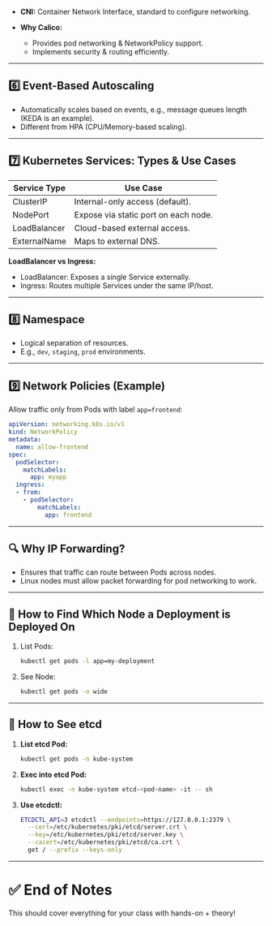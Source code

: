 * **CNI:** Container Network Interface, standard to configure networking.
* **Why Calico:**

  * Provides pod networking & NetworkPolicy support.
  * Implements security & routing efficiently.

---

## 6️⃣ Event-Based Autoscaling

* Automatically scales based on events, e.g., message queues length (KEDA is an example).
* Different from HPA (CPU/Memory-based scaling).

---

## 7️⃣ Kubernetes Services: Types & Use Cases

| Service Type | Use Case                             |
| ------------ | ------------------------------------ |
| ClusterIP    | Internal-only access (default).      |
| NodePort     | Expose via static port on each node. |
| LoadBalancer | Cloud-based external access.         |
| ExternalName | Maps to external DNS.                |

**LoadBalancer vs Ingress:**

* LoadBalancer: Exposes a single Service externally.
* Ingress: Routes multiple Services under the same IP/host.

---

## 8️⃣ Namespace

* Logical separation of resources.
* E.g., `dev`, `staging`, `prod` environments.

---

## 9️⃣ Network Policies (Example)

Allow traffic only from Pods with label `app=frontend`:

```yaml
apiVersion: networking.k8s.io/v1
kind: NetworkPolicy
metadata:
  name: allow-frontend
spec:
  podSelector:
    matchLabels:
      app: myapp
  ingress:
  - from:
    - podSelector:
        matchLabels:
          app: frontend
```

---

## 🔍 Why IP Forwarding?

* Ensures that traffic can route between Pods across nodes.
* Linux nodes must allow packet forwarding for pod networking to work.

---

## 🔎 How to Find Which Node a Deployment is Deployed On

1. List Pods:

   ```bash
   kubectl get pods -l app=my-deployment
   ```
2. See Node:

   ```bash
   kubectl get pods -o wide
   ```

---

## 🔎 How to See etcd

1. **List etcd Pod:**

   ```bash
   kubectl get pods -n kube-system
   ```
2. **Exec into etcd Pod:**

   ```bash
   kubectl exec -n kube-system etcd-<pod-name> -it -- sh
   ```
3. **Use etcdctl:**

   ```bash
   ETCDCTL_API=3 etcdctl --endpoints=https://127.0.0.1:2379 \
     --cert=/etc/kubernetes/pki/etcd/server.crt \
     --key=/etc/kubernetes/pki/etcd/server.key \
     --cacert=/etc/kubernetes/pki/etcd/ca.crt \
     get / --prefix --keys-only
   ```

---

# ✅ End of Notes

This should cover everything for your class with hands-on + theory!
